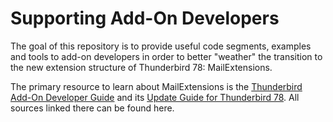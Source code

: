 # Supporting Add-On Developers

The goal of this repository is to provide useful code segments, examples and tools to add-on developers in order to better "weather" the transition to the new extension structure of Thunderbird 78: MailExtensions.

The primary resource to learn about MailExtensions is the [Thunderbird Add-On Developer Guide](https://developer.thunderbird.net/add-ons/about-add-ons) and its [Update Guide for Thunderbird 78](https://developer.thunderbird.net/add-ons/updating/tb78). All sources linked there can be found here.
